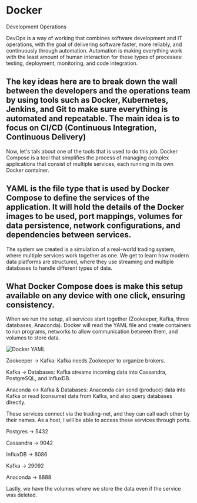 # Docker
Development Operations

DevOps is a way of working that combines software development and IT operations, with the goal of delivering software faster, more reliably, and continuously through automation.
Automation is making everything work with the least amount of human interaction for these types of processes: testing, deployment, monitoring, and code integration.  

The key ideas here are to break down the wall between the developers and the operations team by using tools such as Docker, Kubernetes, Jenkins, and Git to make sure everything is automated and repeatable. The main idea is to focus on CI/CD (Continuous Integration, Continuous Delivery)
 ---
Now, let's talk about one of the tools that is used to do this job. Docker Compose is a tool that simplifies the process of managing complex applications that consist of multiple services, each running in its own Docker container.

YAML is the file type that is used by Docker Compose to define the services of the application. It will hold the details of the Docker images to be used, port mappings, volumes for data persistence, network configurations, and dependencies between services.
 ---
The system we created is a simulation of a real-world trading system, where multiple services work together as one. We get to learn how modern data platforms are  structured, where they use streaming and multiple databases to handle different types of data.

What Docker Compose does is make this setup available on any device with one click, ensuring consistency.
 ---
When we run the setup, all services start together (Zookeeper, Kafka, three databases, Anaconda). Docker will read the YAML file and create containers to run programs, networks to allow communication between them, and volumes to store data. 

![Docker YAML](https://github.com/user-attachments/assets/174c4cd2-309e-4b09-9ad3-a2f0f74396f6)

Zookeeper → Kafka: Kafka needs Zookeeper to organize brokers.

Kafka → Databases: Kafka streams incoming data into Cassandra, PostgreSQL, and InfluxDB.

Anaconda ↔ Kafka & Databases: Anaconda can send (produce) data into Kafka or read (consume) data from Kafka, and also query databases directly.

These services connect via the trading-net, and they can call each other by their names. As a host, I will be able to access these services through ports.

Postgres → 5432

Cassandra → 9042

InfluxDB → 8086

Kafka → 29092

Anaconda → 8888 

Lastly, we have the volumes where we store the data even if the service was deleted.
